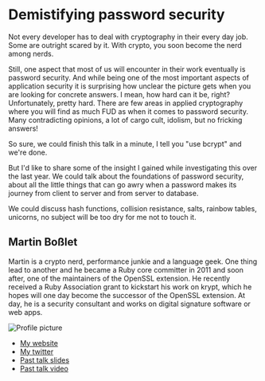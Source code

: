 # Demistifying password security

Not every developer has to deal with cryptography in their every day job. Some
are outright scared by it. With crypto, you soon become the nerd among nerds.

Still, one aspect that most of us will encounter in their work eventually is 
password security. And while being one of the most important aspects of application
security it is surprising how unclear the picture gets when you are looking for
concrete answers. I mean, how hard can it be, right? Unfortunately, pretty hard.
There are few areas in applied cryptography where you will find as much FUD as when
it comes to password security. Many contradicting opinions, a lot of cargo cult,
idolism, but no fricking answers!

So sure, we could finish this talk in a minute, I tell you "use bcrypt" and we're done.

But I'd like to share some of the insight I gained while investigating this over the last
year. We could talk about the foundations of password security, about all the
little things that can go awry when a password makes its journey from client to
server and from server to database.

We could discuss hash functions, collision resistance, salts, rainbow tables, unicorns,
no subject will be too dry for me not to touch it.

## Martin Boßlet

Martin is a crypto nerd, performance junkie and a language geek. One thing lead to another
and he became a Ruby core committer in 2011 and soon after, one of the maintainers of the OpenSSL 
extension. He recently received a Ruby Association grant to kickstart his work on krypt, which
he hopes will one day become the successor of the OpenSSL extension. At day, he is a security
consultant and works on digital signature software or web apps.
  

![Profile picture](https://github.com/emboss/call-for-proposals/blob/2-demistifying-password-security/demistifying-password-security/profile_picture.png)

- [My website](https://github.com/emboss)
- [My twitter](https://twitter.com/#!/_emboss_)
- [Past talk slides](https://github.com/emboss/rubyconf11)
- [Past talk video](http://confreaks.com/videos/683-rubyconf2011-ruby-openssl-present-future-and-why-it-matters)
